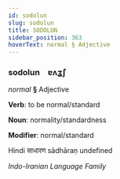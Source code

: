 ```yaml
---
id: sodolun
slug: sodolun
title: SODOLUN
sidebar_position: 363
hoverText: normal § Adjective
---
```


### sodolun&emsp;<span kind="abugida">ɐʌʓ̃ʃ</span>

*normal* **§** Adjective

**Verb**: to be normal/standard

**Noun**: normality/standardness

**Modifier**: normal/standard

Hindi साधारण sādhāraṇ undefined

*Indo-Iranian Language Family*